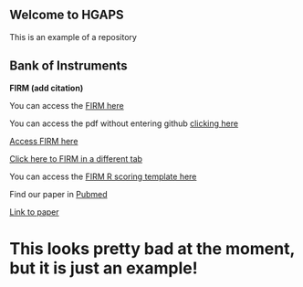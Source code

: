 ## Welcome to HGAPS 

This is an example of a repository

## Bank of Instruments

**FIRM (add citation)**

You can access the [FIRM here](https://github.com/hgaps/hgaps.github.io/blob/firm/firm/firma.pdf)

You can access the pdf without entering github [clicking here](https://nbviewer.jupyter.org/github/hgaps/hgaps.github.io/blob/firm/firm/firma.pdf)

<a href="https://github.com/hgaps/hgaps.github.io/blob/firm/firm/firma.pdf" target="_blank"> Access FIRM here</a>

<a href="https://nbviewer.jupyter.org/github/hgaps/hgaps.github.io/blob/firm/firm/firma.pdf" target="_blank"> Click here to FIRM in a different tab</a>



You can access the [FIRM R scoring template here](https://github.com/hgaps/hgaps.github.io/blob/firm/firm/scoring.R)

Find our paper in [Pubmed](https://pubmed.ncbi.nlm.nih.gov/22800090/)

<a href="https://pubmed.ncbi.nlm.nih.gov/22800090" target="_blank"> Link to paper</a> 


# This looks pretty bad at the moment, but it is just an example!


